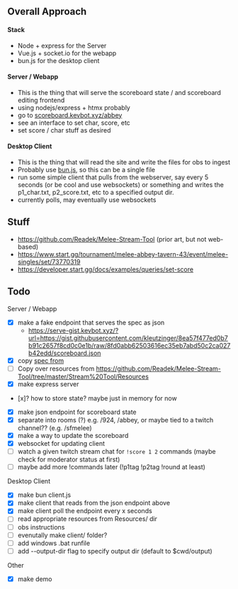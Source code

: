 ## Overall Approach

#### Stack

- Node + express for the Server
- Vue.js + socket.io for the webapp
- bun.js for the desktop client

#### Server / Webapp

- This is the thing that will serve the scoreboard state / and scoreboard editing frontend
- using nodejs/express + htmx probably
- go to [scoreboard.kevbot.xyz/abbey](https://scoreboard.kevbot.xyz/abbey)
- see an interface to set char, score, etc
- set score / char stuff as desired

#### Desktop Client

- This is the thing that will read the site and write the files for obs to ingest
- Probably use [bun.js](https://bun.sh/), so this can be a single file
- run some simple client that pulls from the webserver, say every 5 seconds (or be cool and use websockets) or something and writes the p1_char.txt, p2_score.txt, etc to a specified output dir.
- currently polls, may eventually use websockets

## Stuff

- https://github.com/Readek/Melee-Stream-Tool (prior art, but not web-based)
- https://www.start.gg/tournament/melee-abbey-tavern-43/event/melee-singles/set/73770319
- https://developer.start.gg/docs/examples/queries/set-score

## Todo

Server / Webapp

- [x] make a fake endpoint that serves the spec as json
  - https://serve-gist.kevbot.xyz/?url=https://gist.githubusercontent.com/kleutzinger/8ea57f477ed0b7b91c2657f8cd0c0e1b/raw/8fd0abb62503616ec35eb7abd50c2ca027b42edd/scoreboard.json
- [x] copy [spec from](https://github.com/Readek/Melee-Stream-Tool/blob/master/Stream%20Tool/Resources/Texts/ScoreboardInfo.json)
- [ ] Copy over resources from https://github.com/Readek/Melee-Stream-Tool/tree/master/Stream%20Tool/Resources
- [x] make express server
- [x]? how to store state? maybe just in memory for now
- [x] make json endpoint for scoreboard state
- [x] separate into rooms (?) e.g. /924, /abbey, or maybe tied to a twitch channel?? (e.g. /sfmelee)
- [x] make a way to update the scoreboard
- [x] websocket for updating client
- [ ] watch a given twitch stream chat for `!score 1 2` commands (maybe check for moderator status at first)
- [ ] maybe add more !commands later (!p1tag !p2tag !round at least)

Desktop Client

- [x] make bun client.js
- [x] make client that reads from the json endpoint above
- [x] make client poll the endpoint every x seconds
- [ ] read appropriate resources from Resources/ dir
- [ ] obs instructions
- [ ] evenutally make client/ folder?
- [ ] add windows .bat runfile
- [ ] add --output-dir flag to specify output dir (default to $cwd/output)

Other

- [x] make demo
